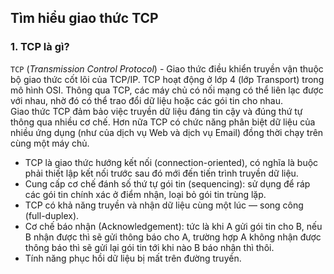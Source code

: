 ## Tìm hiểu giao thức TCP  
### 1. TCP là gì?  
`TCP` (*Transmission Control Protocol*) - Giao thức điều khiển truyền vận thuộc bộ giao thức cốt lõi của TCP/IP. TCP hoạt động ở lớp 4 (lớp Transport) trong mô hình OSI. Thông qua TCP, các máy chủ có nối mạng có thể liên lạc được với nhau, nhờ đó có thể trao đổi dữ liệu hoặc các gói tin cho nhau.   
Giao thức TCP đảm bảo việc truyền dữ liệu đáng tin cậy và đúng thứ tự thông qua nhiều cơ chế. Hơn nữa TCP có chức năng phân biệt dữ liệu của nhiều ứng dụng (như của dịch vụ Web và dịch vụ Email) đồng thời chạy trên cùng một máy chủ.  
- TCP là giao thức hướng kết nối (connection-oriented), có nghĩa là buộc phải thiết lập kết nối trước sau đó mới đến tiến trình truyền dữ liệu.  
- Cung cấp cơ chế đánh số thứ tự gói tin (sequencing): sử dụng để ráp các gói tin chính xác ở điểm nhận, loại bỏ gói tin trùng lặp.  
- TCP có khả năng truyền và nhận dữ liệu cùng một lúc — song công (full-duplex).  
- Cơ chế báo nhận (Acknowledgement): tức là khi A gửi gói tin cho B, nếu B nhận được thì sẽ gửi thông báo cho A, trường hợp A không nhận được thông báo thì sẽ gửi lại gói tin tới khi nào B báo nhận thì thôi.  
- Tính năng phục hồi dữ liệu bị mất trên đường truyền.  

